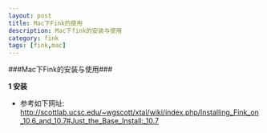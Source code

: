 ```yaml
---
layout: post
title: Mac下Fink的使用
description: Mac下fink的安装与使用
category: fink
tags: [fink,mac]
---
```

###Mac下Fink的安装与使用###

__1 安装__

* 参考如下网址: http://scottlab.ucsc.edu/~wgscott/xtal/wiki/index.php/Installing_Fink_on_10.6_and_10.7#Just_the_Base_Install:_10.7




